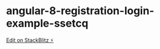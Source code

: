 # angular-8-registration-login-example-ssetcq

[Edit on StackBlitz ⚡️](https://stackblitz.com/edit/angular-8-registration-login-example-ssetcq)
